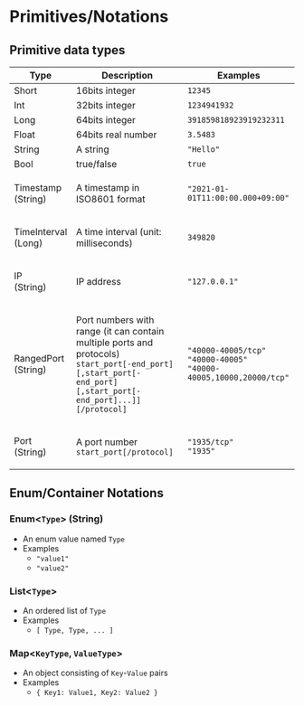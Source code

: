 # Primitives/Notations

## Primitive data types <a href="primitive-data-types" id="primitive-data-types"></a>

| Type                          | Description                                                                                                                                                                      | Examples                                                                                                          |
| ----------------------------- | -------------------------------------------------------------------------------------------------------------------------------------------------------------------------------- | ----------------------------------------------------------------------------------------------------------------- |
| Short                         | 16bits integer                                                                                                                                                                   | `12345`                                                                                                           |
| Int                           | 32bits integer                                                                                                                                                                   | `1234941932`                                                                                                      |
| Long                          | 64bits integer                                                                                                                                                                   | `391859818923919232311`                                                                                           |
| Float                         | 64bits real number                                                                                                                                                               | `3.5483`                                                                                                          |
| String                        | A string                                                                                                                                                                         | `"Hello"`                                                                                                         |
| Bool                          | true/false                                                                                                                                                                       | `true`                                                                                                            |
| <p>Timestamp<br>(String)</p>  | A timestamp in ISO8601 format                                                                                                                                                    | `"2021-01-01T11:00:00.000+09:00"`                                                                                 |
| <p>TimeInterval<br>(Long)</p> | A time interval (unit: milliseconds)                                                                                                                                             | `349820`                                                                                                          |
| <p>IP<br>(String)</p>         | IP address                                                                                                                                                                       | `"127.0.0.1"`                                                                                                     |
| <p>RangedPort<br>(String)</p> | <p>Port numbers with range (it can contain multiple ports and protocols)<br><code>start_port[-end_port][,start_port[-end_port][,start_port[-end_port]...]][/protocol]</code></p> | <p><code>"40000-40005/tcp"</code><br><code>"40000-40005"</code><br><code>"40000-40005,10000,20000/tcp"</code></p> |
| <p>Port<br>(String)</p>       | <p>A port number<br><code>start_port[/protocol]</code></p>                                                                                                                       | <p><code>"1935/tcp"</code><br><code>"1935"</code></p>                                                             |

## Enum/Container Notations <a href="enumcontainer-notations" id="enumcontainer-notations"></a>

### Enum<`Type`> (String) <a href="enumtype-string" id="enumtype-string"></a>

* An enum value named `Type`
* Examples
  * `"value1"`
  * `"value2"`

### List<`Type`> <a href="listtype" id="listtype"></a>

* An ordered list of `Type`
* Examples
  * `[ Type, Type, ... ]`

### Map<`KeyType`, `ValueType`> <a href="mapkeytype-valuetype" id="mapkeytype-valuetype"></a>

* An object consisting of `Key`-`Value` pairs
* Examples
  * `{ Key1: Value1, Key2: Value2 }`
